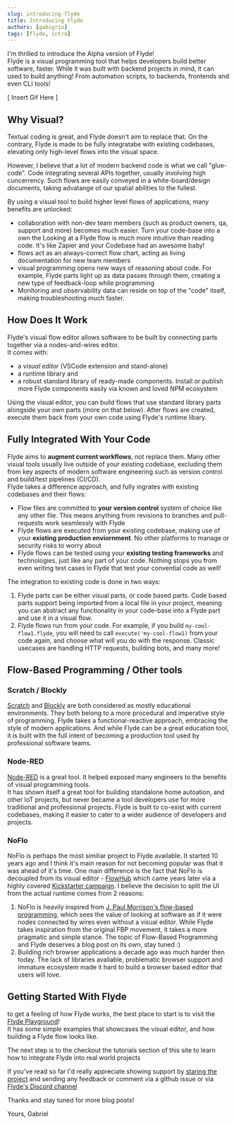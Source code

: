 ```yaml
---
slug: introducing-flyde
title: Introducing Flyde
authors: [gabigrin]
tags: [flyde, intro]
---
```


I'm thrilled to introduce the Alpha version of Flyde!  
Flyde is a visual programming tool that helps developers build better software, faster. While it was built with backend projects in mind, it can used to build anything! From automation scripts, to backends, frontends and even CLI tools!  

[ Insert Gif Here ]
## Why Visual?
Textual coding is great, and Flyde doesn't aim to replace that. On the contrary, Flyde is made to be fully integratabe with existing codebases, elevating only high-level flows into the visual space.

However, I believe that a lot of modern backend code is what we call "glue-code". Code integrating several APIs together, usually involving high cuncerrency. Such flows are easily conveyed in a white-board/design documents, taking advatange of our spatial abilities to the fullest. 

By using a visual tool to build higher level flows of applications, many benefits are unlocked:
- collaboration with non-dev team members (such as product owners, qa, support and more) becomes much easier. Turn your code-base into a own the Looking at a Flyde flow is much more intuitive than reading code. It's like Zapier and your Codebase had an awesome baby!
- flows act as an always-correct flow chart, acting as living documentation for new team members
- visual programming opens new ways of reasoning about code. For example, Flyde parts light up as data passes through them, creating a new type of feedback-loop while programming
- Monitoring and observability data can reside on top of the "code" itself, making troubleshooting much faster.

## How Does It Work
Flyde's visual flow editor allows software to be built by connecting parts together via a nodes-and-wires editor.  
It comes with:
- a *visual editor* (VSCode extension and stand-alone)
- a runtime library and 
- a robust standard library of ready-made components. Install or publish more Flyde components easily via known and loved NPM ecosystem

Using the visual editor, you can build flows that use standard library parts alongside your own parts (more on that below). After flows are created, execute them back from your own code using Flyde's runtime libary.

## Fully Integrated With Your Code
Flyde aims to **augment current workflows**, not replace them. Many other visual tools usually live outside of your existing codebase, excluding them from key aspects of modern software engineering such as version control and build/test pipelines (CI/CD).  
Flyde takes a difference approach, and fully ingrates with existing codebases and their flows:
- Flow files are committed to **your version control** system of choice like any other file. This means anything from revisions to branches and pull-requests work seamlessly with Flyde
- Flyde flows are executed from your existing codebase, making use of your **existing production enviornment**. No other platforms to manage or security risks to worry about
- Flyde flows can be tested using your **existing testing frameworks** and technologies, just like any part of your code. Nothing stops you from even writing test cases in Flyde that test your convential code as well!

The integration to existing code is done in two ways:
1. Flyde parts can be either visual parts, or code based parts. Code based parts support being imported from a local file in your project, meaning you can abstract any functionality in your code-base into a Flyde part and use it in a visual flow.
2. Flyde flows run from your code. For example, if you build `my-cool-flow1.flyde`, you will need to call `execute('my-cool-flow1)` from your code again, and choose what will you do with the response. Classic usecases are handling HTTP requests, building bots, and many more!


## Flow-Based Programming / Other tools

### Scratch / Blockly
[Scratch](https://scratch.mit.edu/) and [Blockly](https://developers.google.com/blockly) are both considered as mostly educational environments. They both belong to a more procedural and imperative style of programming.
Flyde takes a functional-reactive approach, embracing the style of modern applications. And while Flyde can be a great education tool, it is built with the full intent of becoming a production tool used by professional software teams.

### Node-RED
[Node-RED](https://noflojs.org/) is a great tool. It helped exposed many engineers to the benefits of visual programming tools.  
It has shown itself a great tool for building standalone home autoation, and other IoT projects, but never became a tool developers use for more traditional and professional projects.  Flyde is built to co-exist with current codebases, making it easier to cater to a wider audience of developers and projects. 

### NoFlo
NoFlo is perhaps the most similiar project to Flyde available. It started 10 years ago and I think it's main reason for not becoming popular was that it was ahead of it's time.  One main difference is the fact that NoFlo is decoupled from its visual editor - [FlowHub](https://flowhub.io/) which came years later via a highly covered [Kickstarter campaign](https://www.kickstarter.com/projects/noflo/noflo-development-environment/posts/998057).  I believe the decision to split the UI from the actual runtime comes from 2 reasons:
1. NoFlo is heavily inspired from [J. Paul Morrison's flow-based programming](https://www.youtube.com/watch?v=up2yhNTsaDs), which sees the value of looking at software as if it were nodes connected by wires even without a visual editor. While Flyde takes inspiration from the original FBP movement, it takes a more pragmatic and simple stance. The topic of Flow-Based Programming and Flyde deserves a blog post on its own, stay tuned :)
2. Building rich browser applications a decade ago was much harder then today. The lack of libraries available, problematic browser support and immature ecosystem made it hard to build a browser based editor that users will love.

## Getting Started With Flyde 
to get a feeling of how Flyde works, the best place to start is to visit the [Flyde Playground](/playground)!  
It has some simple examples that showcases the visual editor, and how building a Flyde flow looks like.  

The next step is to the checkout the tutorials section of this site to learn how to integrate Flyde into real world projects

If you've read so far I'd really appreciate showing support by [staring the project](https://www.github.com/flydehq/flyde) and sending any feedback or comment via a github issue or via [Flyde's Discord channel](https://discord.com/invite/x7t4tjZQP8)

Thanks and stay tuned for more blog posts!  

Yours, Gabriel



















